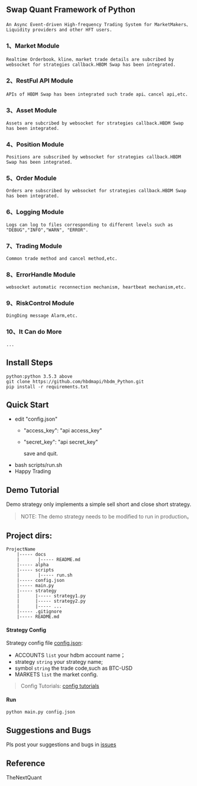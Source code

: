 
## Swap Quant Framework of Python
    An Async Event-driven High-frequency Trading System for MarketMakers、Liquidity providers and other HFT users.
   ### 1、Market Module
    Realtime Orderbook、kline、market trade details are subcribed by websocket for strategies callback.HBDM Swap has been integrated.
   ### 2、RestFul API Module
    APIs of HBDM Swap has been integrated such trade api、cancel api,etc. 
   ### 3、Asset Module
    Assets are subcribed by websocket for strategies callback.HBDM Swap has been integrated.
   ### 4、Position Module
    Positions are subscribed by websocket for strategies callback.HBDM Swap has been integrated.
   ### 5、Order Module
    Orders are subscribed by websocket for strategies callback.HBDM Swap has been integrated.
   ### 6、Logging Module
    Logs can log to files corresponding to different levels such as "DEBUG","INFO","WARN", "ERROR".
   ### 7、Trading Module
    Common trade method and cancel method,etc.
   ### 8、ErrorHandle Module
    websocket automatic reconnection mechanism, heartbeat mechanism,etc. 
   ### 9、RiskControl Module
    DingDing message Alarm,etc.
   ### 10、It Can do More
    ...
    
## Install Steps
    python:python 3.5.3 above
    git clone https://github.com/hbdmapi/hbdm_Python.git
    pip install -r requirements.txt

## Quick Start
   - edit "config.json"
     - "access_key": "api access_key"
     - "secret_key": "api secret_key"
        
        save and quit.
   - bash scripts/run.sh
   - Happy Trading

## Demo Tutorial
Demo strategy only implements a simple sell short and close short strategy.

> NOTE: The demo strategy needs to be modified to run in production。


## Project dirs:
```text
ProjectName
    |----- docs
    |       |----- README.md
    |----- alpha
    |----- scripts
    |       |----- run.sh
    |----- config.json
    |----- main.py
    |----- strategy
    |      |----- strategy1.py
    |      |----- strategy2.py
    |      |----- ...
    |----- .gitignore
    |----- README.md
```

#### Strategy Config

Strategy config file [config.json](config.json):

- ACCOUNTS `list` your hdbm account name；
- strategy `string` your strategy name;
- symbol `string` the trade code,such as BTC-USD
- MARKETS `list` the market config.

> Config Tutorials: [config tutorials](/docs/config/README.md)


#### Run

```text
python main.py config.json
```

## Suggestions and Bugs

Pls post your suggestions and bugs in [issues](https://github.com/hbdmapi/hbdm_Python/issues)

## Reference
TheNextQuant

